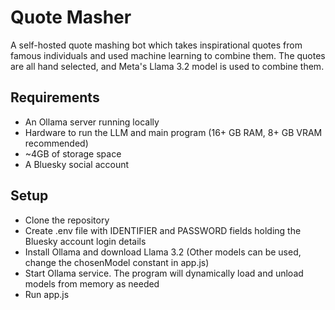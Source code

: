 ﻿# Quote Masher

A self-hosted quote mashing bot which takes inspirational quotes from famous individuals and used machine learning to combine them. The quotes are all hand selected, and Meta's Llama 3.2 model is used to combine them.

## Requirements

- An Ollama server running locally
- Hardware to run the LLM and main program (16+ GB RAM, 8+ GB VRAM recommended)
- ~4GB of storage space
- A Bluesky social account

## Setup

- Clone the repository
- Create .env file with IDENTIFIER and PASSWORD fields holding the Bluesky account login details
- Install Ollama and download Llama 3.2 (Other models can be used, change the chosenModel constant in app.js)
- Start Ollama service. The program will dynamically load and unload models from memory as needed
- Run app.js
